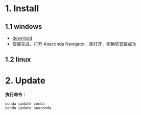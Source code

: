 
# 1. Install
## 1.1 windows
- [download](https://www.anaconda.com/distribution/#windows)
- 安装完成，打开 Anaconda Navigator，能打开，则确实安装成功
## 1.2 linux

# 2. Update
**执行命令**：
```
conda update conda
conda update anaconda
```